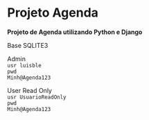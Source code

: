 # Projeto Agenda

**Projeto de Agenda utilizando Python e Django**

Base SQLITE3

Admin<br>
<code>usr luisble</code><br>
<code>pwd Minh@Agenda123</code><br>

User Read Only<br>
<code>usr UsuarioReadOnly</code><br>
<code>pwd Minh@Agenda123</code><br>
